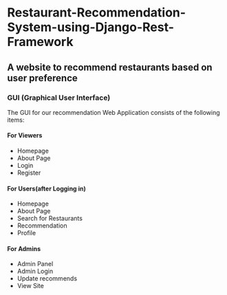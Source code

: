 # Restaurant-Recommendation-System-using-Django-Rest-Framework
## A website to recommend restaurants based on user preference
### GUI (Graphical User Interface)

The GUI for our recommendation Web Application consists of the following items:

#### For Viewers

- Homepage
- About Page
- Login
- Register

#### For Users(after Logging in)

- Homepage
- About Page
- Search for Restaurants
- Recommendation
- Profile

#### For Admins

- Admin Panel 
- Admin Login
- Update recommends
- View Site

